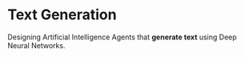 # Text Generation
Designing Artificial Intelligence Agents that **generate text** using Deep Neural Networks.
